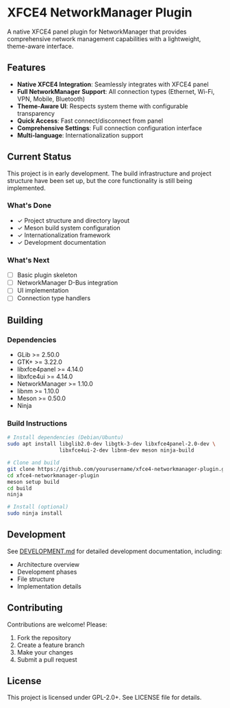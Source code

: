 # XFCE4 NetworkManager Plugin

A native XFCE4 panel plugin for NetworkManager that provides comprehensive network management capabilities with a lightweight, theme-aware interface.

## Features

- **Native XFCE4 Integration**: Seamlessly integrates with XFCE4 panel
- **Full NetworkManager Support**: All connection types (Ethernet, Wi-Fi, VPN, Mobile, Bluetooth)
- **Theme-Aware UI**: Respects system theme with configurable transparency
- **Quick Access**: Fast connect/disconnect from panel
- **Comprehensive Settings**: Full connection configuration interface
- **Multi-language**: Internationalization support

## Current Status

This project is in early development. The build infrastructure and project structure have been set up, but the core functionality is still being implemented.

### What's Done
- ✓ Project structure and directory layout
- ✓ Meson build system configuration
- ✓ Internationalization framework
- ✓ Development documentation

### What's Next
- [ ] Basic plugin skeleton
- [ ] NetworkManager D-Bus integration
- [ ] UI implementation
- [ ] Connection type handlers

## Building

### Dependencies

- GLib >= 2.50.0
- GTK+ >= 3.22.0
- libxfce4panel >= 4.14.0
- libxfce4ui >= 4.14.0
- NetworkManager >= 1.10.0
- libnm >= 1.10.0
- Meson >= 0.50.0
- Ninja

### Build Instructions

```bash
# Install dependencies (Debian/Ubuntu)
sudo apt install libglib2.0-dev libgtk-3-dev libxfce4panel-2.0-dev \
                 libxfce4ui-2-dev libnm-dev meson ninja-build

# Clone and build
git clone https://github.com/yourusername/xfce4-networkmanager-plugin.git
cd xfce4-networkmanager-plugin
meson setup build
cd build
ninja

# Install (optional)
sudo ninja install
```

## Development

See [DEVELOPMENT.md](DEVELOPMENT.md) for detailed development documentation, including:
- Architecture overview
- Development phases
- File structure
- Implementation details

## Contributing

Contributions are welcome! Please:
1. Fork the repository
2. Create a feature branch
3. Make your changes
4. Submit a pull request

## License

This project is licensed under GPL-2.0+. See LICENSE file for details.
